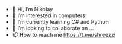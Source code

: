 - 👋 Hi, I’m Nikolay
- 👀 I’m interested in computers
- 🌱 I’m currently learning C# and Python
- 💞️ I’m looking to collaborate on ...
- 📫 How to reach me https://t.me/shreezzi

<!---
shreeez/shreeez is a ✨ special ✨ repository because its `README.md` (this file) appears on your GitHub profile.
You can click the Preview link to take a look at your changes.
--->
